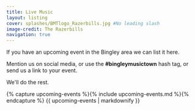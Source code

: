 ```yaml
---
title: Live Music
layout: listing
cover: splashes/BMTlogo_Razerbills.jpg #No leading slash
image-credit: The Razerbills
navigation: true
---
```


If you have an upcoming event in the Bingley area we can list it here. 

Mention us on social media, or use the **#bingleymusictown** hash tag, or send us a link to your event. 

We'll do the rest.

{% capture upcoming-events %}{% include upcoming-events.md %}{% endcapture %}
{{ upcoming-events | markdownify }}

